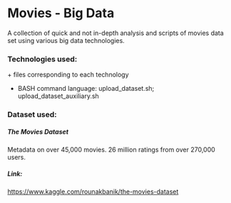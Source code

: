 # Movies - Big Data
A collection of quick and not in-depth analysis and scripts of movies data set using various big data technologies.

### Technologies used:
\+ files corresponding to each technology

- BASH command language: upload_dataset.sh; upload_dataset_auxiliary.sh

### Dataset used:
##### The Movies Dataset
Metadata on over 45,000 movies. 26 million ratings from over 270,000 users.
##### Link:
https://www.kaggle.com/rounakbanik/the-movies-dataset